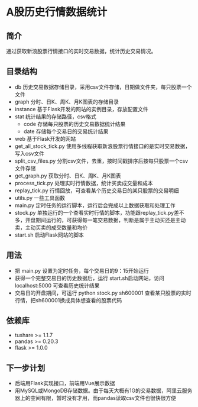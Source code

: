 # A股历史行情数据统计

## 简介
通过获取新浪股票行情接口的实时交易数据，统计历史交易情况。

## 目录结构

- db 历史交易数据存储目录，采用csv文件存储，日期做文件夹，每只股票一个文件
- graph 分时、日K、周K、月K图表的存储目录
- instance 基于Flask开发的网站的实例目录，存放配置文件
- stat 统计结果的存储路径，csv格式
   - code 存储每只股票的历史交易数据统计结果
   - date 存储每个交易日的交易统计结果
- web 基于Flask开发的网站
- get_all_stock_tick.py 使用多线程获取新浪股票行情接口的是实时交易数据，写入csv文件
- split_csv_files.py 分割csv文件，去重，按时间戳排序后按每只股票一个csv文件存储
- get_graph.py 获取分时、日K、周K、月K图表
- process_tick.py 处理实时行情数据，统计买卖成交量和成本
- replay_tick.py 行情回放，可查看某个历史交易日的某只股票的交易明细
- utils.py 一些工具函数
- main.py 定时任务的运行脚本，运行后会完成以上数据获取和处理工作
- stock.py 单独运行的一个查看实时行情的脚本，功能跟replay_tick.py差不多，开盘期间运行的，可获得每一笔交易数据，判断是属于主动买还是主动卖，主动买卖的成交数量和均价
- start.sh 启动Flask网站的脚本


## 用法
- 把 main.py 设置为定时任务，每个交易日的9：15开始运行
- 获得一个完整交易日的历史数据后，运行 start.sh启动网站，访问localhost:5000 可查看历史统计结果
- 交易日的开盘期间，可运行 python stock.py sh600001 查看某只股票的实时行情，把sh600001换成具体想查看的股票代码

## 依赖库
- tushare >= 1.1.7
- pandas >= 0.20.3
- flask >= 1.0.0

## 下一步计划
- 后端用Flask实现接口，前端用Vue展示数据
- 用MySQL或MongoDB存储数据。由于每天大概有1G的交易数据，阿里云服务器上的空间有限，暂时没有才用，而pandas读取csv文件也很快很方便
